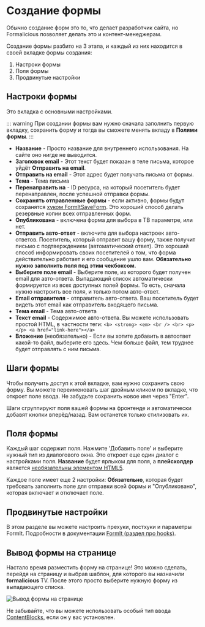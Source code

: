 # Создание формы

Обычно создание форм это то, что делает разработчик сайта, но Formalicious позволяет делать это и контент-менеджерам.

Создание формы разбито на 3 этапа, и каждый из них находится в своей вкладке формы создания:

1. Настроки формы
2. Поля формы
3. Продвинутые настройки

## Настроки формы

Это вкладка с основными настройками.

::: warning
При создании формы вам нужно сначала заполнить первую вкладку, сохранить форму и тогда вы сможете менять вкладу в **Полями формы**.
:::

* **Название** - Просто название для внутреннего использования. На сайте оно нигде не выводится.
* **Заголовок email** - Этот текст будет показан в теле письма, которое уйдёт **Отправить на email**.
* **Отправить на email** - Этот адрес будет получать письма от формы.
* **Тема** - Тема письма
* **Перенаправить на** - ID ресурса, на который посетитель будет перенаправлен, после успешной отправки формы.
* **Сохранять отправленные формы** - если активно, формы будут сохранятся [хуком FormItSaveForm](https://docs.modx.com/extras/revo/formit/formit.hooks/formit.hooks.formitsaveform). Это хороший способ делать резервные копии всех отправленных форм.
* **Опубликована** - включена форма для выбора в ТВ параметре, или нет.
* **Отправить авто-ответ** - включите для выбора настроек авто-ответов. Посетитель, который отправит вашу форму, также получит письмо с подтверждением (автоматический ответ). Это хороший способ информировать своих посетителей о том, что форма действительно работает и его сообщение ушло вам. **Обязательно нужно заполнить поля под этим чекбоксом.**
* **Выберите поле email** - Выберите поле, из которого будет получен email для авто-ответа. Выпадающий список автоматически формируется из всех доступных полей формы. То есть, сначала нужно настроить все поля, и только потом авто-ответ.
* **Email отправителя** - отправитель авто-ответа. Ваш посетитель будет видеть этот email как отправитель входящего письма.
* **Тема email** - Тема авто-ответа
* **Текст email** - Содержимое авто-ответа. Вы можете использовать простой HTML, в частности теги: `<b> <strong> <em> <br /> <br> <p></p> <a href="link-here"></a>`
* **Вложение** (необязательно) - Если вы хотите добавить в автоответ какой-то файл, выберите его здесь. Чем больше файл, тем труднее будет отправлять с ним письма.

## Шаги формы

Чтобы получить доступ к этой вкладке, вам нужно сохранить свою форму.
Вы можете переименовать шаг двойным кликом по вкладке, что откроет поле ввода. Не забудьте сохранить новое имя через "Enter".

Шаги сгруппируют поля вашей формы на фронтенде и автоматически добавят кнопки вперёд/назад.
Вам останется только стилизовать их.

## Поля формы

Каждый шаг содержит поля. Нажмите 'Добавить поле' и выберите нужный тип из диалогового окна.
Это откроет еще один диалог с настройками поля. **Название** будет ярлыком для поля, а **плейсхолдер** является [необязательны элементом HTML5](https://www.w3.org/TR/html5/forms.html#the-placeholder-attribute).

Каждое поле имеет еще 2 настройки: **Обязательно**, которая будет требовать заполнить поле для отправки всей формы и "Опубликовано", которая включает и отключает поле.

## Продвинутые настройки

В этом разделе вы можете настроить прехуки, постхуки и параметры FormIt.
Подробности в документации [FormIt (раздел про hooks)](https://docs.modx.com/extras/revo/formit/formit.hooks).

## Вывод формы на странице

Настало время разместить форму на странице! Это можно сделать, перейдя на страницу и выбрав шаблон, для которого вы назначили **formalicious** TV. После этого просто выберите нужную форму из выпадающего списка.

![Вывод формы на странице](https://file.modx.pro/files/a/c/f/acf07fb4530d2d22d78b28a1795eeeec.png)

Не забывайте, что вы можете использовать особый тип ввода [ContentBlocks](https://www.modmore.com/contentblocks/), если он у вас установлен.
